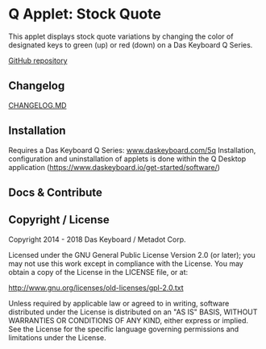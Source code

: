 # Q Applet: Stock Quote

This applet displays stock quote variations by changing the color of
designated keys to green (up) or red (down) on a Das Keyboard Q Series.

[GitHub repository](https://github.com/daskeyboard/q-applet-stock-quote)

## Changelog

[CHANGELOG.MD](CHANGELOG.md)

## Installation

Requires a Das Keyboard Q Series: www.daskeyboard.com/5q
Installation, configuration and uninstallation of applets is done within
the Q Desktop application (https://www.daskeyboard.io/get-started/software/)

## Docs & Contribute

## Copyright / License

Copyright 2014 - 2018 Das Keyboard / Metadot Corp.

Licensed under the GNU General Public License Version 2.0 (or later);
you may not use this work except in compliance with the License.
You may obtain a copy of the License in the LICENSE file, or at:

   http://www.gnu.org/licenses/old-licenses/gpl-2.0.txt

Unless required by applicable law or agreed to in writing, software
distributed under the License is distributed on an "AS IS" BASIS,
WITHOUT WARRANTIES OR CONDITIONS OF ANY KIND, either express or implied.
See the License for the specific language governing permissions and
limitations under the License.
